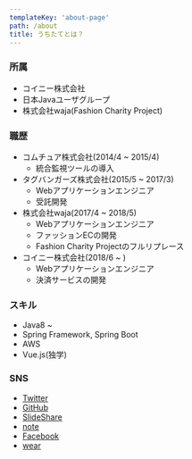 ```yaml
---
templateKey: 'about-page'
path: /about
title: うちたてとは？
---
```

### 所属
- コイニー株式会社
- 日本Javaユーザグループ
- 株式会社waja(Fashion Charity Project)

### 職歴
- コムチュア株式会社(2014/4 ~ 2015/4)
	- 統合監視ツールの導入
- タグバンガーズ株式会社(2015/5 ~ 2017/3)
	- Webアプリケーションエンジニア
	- 受託開発
- 株式会社waja(2017/4 ~ 2018/5)
	- Webアプリケーションエンジニア
	- ファッションECの開発
	- Fashion Charity Projectのフルリプレース
- コイニー株式会社(2018/6 ~ )
	- Webアプリケーションエンジニア
	- 決済サービスの開発

### スキル
- Java8 ~
- Spring Framework, Spring Boot
- AWS
- Vue.js(独学)

### SNS
- [Twitter](https://twitter.com/b1a9idps)
- [GitHub](https://github.com/b1a9id)
- [SlideShare](https://www.slideshare.net/RyosukeUchitate)
- [note](https://note.mu/b1a9idps)
- [Facebook](https://ja-jp.facebook.com/people/Ryosuke-Uchitate/100004147568068)
- [wear](http://wear.jp/blackid/)

